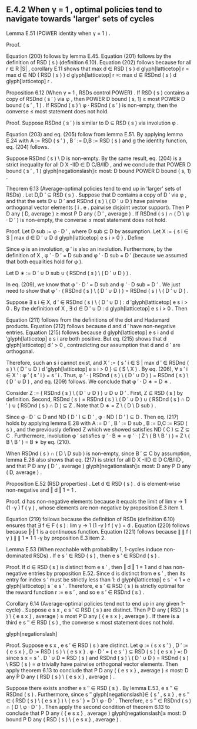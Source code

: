 ## E.4.2 When γ = 1 , optimal policies tend to navigate towards 'larger' sets of cycles

Lemma E.51 (POWER identity when γ = 1 ) .

<!-- formula-not-decoded -->

Proof.

<!-- formula-not-decoded -->

<!-- formula-not-decoded -->

<!-- formula-not-decoded -->

<!-- formula-not-decoded -->

Equation (200) follows by lemma E.45. Equation (201) follows by the definition of RSD ( s ) (definition 6.10). Equation (202) follows because for all r ∈ R |S| , corollary E.11 shows that max d ∈ RSD ( s ) d glyph[latticetop] r = max d ∈ ND ( RSD ( s ) ) d glyph[latticetop] r =: max d ∈ RSDnd ( s ) d glyph[latticetop] r .

Proposition 6.12 (When γ = 1 , RSDs control POWER) . If RSD ( s ) contains a copy of RSDnd ( s ′ ) via φ , then POWER D bound ( s, 1) ≥ most POWER D bound ( s ′ , 1 ) . If RSDnd ( s ) \ φ · RSDnd ( s ′ ) is non-empty, then the converse ≤ most statement does not hold.

Proof. Suppose RSDnd ( s ′ ) is similar to D ⊆ RSD ( s ) via involution φ .

<!-- formula-not-decoded -->

<!-- formula-not-decoded -->

<!-- formula-not-decoded -->

Equation (203) and eq. (205) follow from lemma E.51. By applying lemma E.24 with A := RSD ( s ′ ) , B ′ := D,B := RSD ( s ) and g the identity function, eq. (204) follows.

Suppose RSDnd ( s ) \ D is non-empty. By the same result, eq. (204) is a strict inequality for all D X -IID ∈ D C/B/IID , and we conclude that POWER D bound ( s ′ , 1 ) glyph[negationslash]≥ most: D bound POWER D bound ( s, 1) .

Theorem 6.13 (Average-optimal policies tend to end up in 'larger' sets of RSDs) . Let D,D ′ ⊆ RSD ( s ) . Suppose that D contains a copy of D ′ via φ , and that the sets D ∪ D ′ and RSDnd ( s ) \ ( D ′ ∪ D ) have pairwise orthogonal vector elements ( i . e . pairwise disjoint vector support). Then P D any ( D, average ) ≥ most P D any ( D ′ , average ) . If RSDnd ( s ) ∩ ( D \ φ · D ′ ) is non-empty, the converse ≤ most statement does not hold.

Proof. Let D sub := φ · D ′ , where D sub ⊆ D by assumption. Let X := { s i ∈ S | max d ∈ D ′ ∪ D d glyph[latticetop] e s i &gt; 0 } . Define

<!-- formula-not-decoded -->

Since φ is an involution, φ ′ is also an involution. Furthermore, by the definition of X , φ ′ · D ′ = D sub and φ ′ · D sub = D ′ (because we assumed that both equalities hold for φ ).

Let D ∗ := D ′ ∪ D sub ∪ ( RSDnd ( s ) \ ( D ′ ∪ D ) ) .

<!-- formula-not-decoded -->

<!-- formula-not-decoded -->

In eq. (209), we know that φ ′ · D ′ = D sub and φ ′ · D sub = D ′ . We just need to show that φ ′ · ( RSDnd ( s ) \ ( D ′ ∪ D ) ) = RSDnd ( s ) \ ( D ′ ∪ D ) .

Suppose ∃ s i ∈ X, d ′ ∈ RSDnd ( s ) \ ( D ′ ∪ D ) : d ′glyph[latticetop] e s i &gt; 0 . By the definition of X , ∃ d ∈ D ′ ∪ D : d glyph[latticetop] e s i &gt; 0 . Then

<!-- formula-not-decoded -->

<!-- formula-not-decoded -->

Equation (211) follows from the definitions of the dot and Hadamard products. Equation (212) follows because d and d ′ have non-negative entries. Equation (215) follows because d glyph[latticetop] e s i and d ′glyph[latticetop] e s i are both positive. But eq. (215) shows that d glyph[latticetop] d ′ &gt; 0 , contradicting our assumption that d and d ′ are orthogonal.

Therefore, such an s i cannot exist, and X ′ := { s ′ i ∈ S | max d ′ ∈ RSDnd ( s ) \ ( D ′ ∪ D ) d ′glyph[latticetop] e s i &gt; 0 } ⊆ ( S \ X ) . By eq. (206), ∀ s ′ i ∈ X ′ : φ ′ ( s ′ i ) = s ′ i . Thus, φ ′ · ( RSDnd ( s ) \ ( D ′ ∪ D ) ) = RSDnd ( s ) \ ( D ′ ∪ D ) , and eq. (209) follows. We conclude that φ ′ · D ∗ = D ∗ .

Consider Z := ( RSDnd ( s ) \ ( D ′ ∪ D ) ) ∪ D ∪ D ′ . First, Z ⊆ RSD ( s ) by definition. Second, RSDnd ( s ) = RSDnd ( s ) \ ( D ′ ∪ D ) ∪ ( RSDnd ( s ) ∩ D ′ ) ∪ ( RSDnd ( s ) ∩ D ) ⊆ Z . Note that D ∗ = Z \ ( D \ D sub ) .

<!-- formula-not-decoded -->

<!-- formula-not-decoded -->

<!-- formula-not-decoded -->

Since φ · D ′ ⊆ D and ND ( D ′ ) ⊆ D ′ , φ · ND ( D ′ ) ⊆ D . Then eq. (217) holds by applying lemma E.28 with A := D ′ , B ′ := D sub , B := D,C := RSD ( s ) , and the previously defined Z which we showed satisfies ND ( C ) ⊆ Z ⊆ C . Furthermore, involution φ ′ satisfies φ ′ · B ∗ = φ ′ · ( Z \ ( B \ B ′ ) ) = Z \ ( B \ B ′ ) = B ∗ by eq. (210).

When RSDnd ( s ) ∩ ( D \ D sub ) is non-empty, since B ′ ⊆ C by assumption, lemma E.28 also shows that eq. (217) is strict for all D X -IID ∈ D C/B/IID , and that P D any ( D ′ , average ) glyph[negationslash]≥ most: D any P D any ( D, average ) .

Proposition E.52 (RSD properties) . Let d ∈ RSD ( s ) . d is element-wise non-negative and ‖ d ‖ 1 = 1 .

Proof. d has non-negative elements because it equals the limit of lim γ → 1 (1 -γ ) f ( γ ) , whose elements are non-negative by proposition E.3 item 1.

<!-- formula-not-decoded -->

<!-- formula-not-decoded -->

<!-- formula-not-decoded -->

Equation (219) follows because the definition of RSDs (definition 6.10) ensures that ∃ f ∈ F ( s ) : lim γ → 1 (1 -γ ) f ( γ ) = d . Equation (220) follows because ‖·‖ 1 is a continuous function. Equation (221) follows because ∥ ∥ f ( γ ) ∥ ∥ 1 = 1 1 -γ by proposition E.3 item 2.

Lemma E.53 (When reachable with probability 1, 1-cycles induce non-dominated RSDs) . If e s ′ ∈ RSD ( s ) , then e s ′ ∈ RSDnd ( s ) .

Proof. If d ∈ RSD ( s ) is distinct from e s ′ , then ‖ d ‖ 1 = 1 and d has non-negative entries by proposition E.52. Since d is distinct from e s ′ , then its entry for index s ′ must be strictly less than 1: d glyph[latticetop] e s ′ &lt; 1 = e glyph[latticetop] s ′ e s ′ . Therefore, e s ′ ∈ RSD ( s ) is strictly optimal for the reward function r := e s ′ , and so e s ′ ∈ RSDnd ( s ) .

Corollary 6.14 (Average-optimal policies tend not to end up in any given 1-cycle) . Suppose e s x , e s ′ ∈ RSD ( s ) are distinct. Then P D any ( RSD ( s ) \ { e s x } , average ) ≥ most P D any ( { e s x } , average ) . If there is a third e s ′′ ∈ RSD ( s ) , the converse ≤ most statement does not hold.

glyph[negationslash]

Proof. Suppose e s x , e s ′ ∈ RSD ( s ) are distinct. Let φ := ( s x s ′ ) , D ′ := { e s x } , D := RSD ( s ) \ { e s x } . φ · D ′ = { e s ′ } ⊆ RSD ( s ) \{ e s x } =: D since s x = s ′ . D ′ ∪ D = RSD ( s ) and RSDnd ( s ) \ ( D ′ ∪ D ) = RSDnd ( s ) \ RSD ( s ) = ∅ trivially have pairwise orthogonal vector elements. Then apply theorem 6.13 to conclude that P D any ( { e s x } , average ) ≤ most: D any P D any ( RSD ( s ) \ { e s x } , average ) .

Suppose there exists another e s ′′ ∈ RSD ( s ) . By lemma E.53, e s ′′ ∈ RSDnd ( s ) . Furthermore, since s ′′ glyph[negationslash]∈ { s ′ , s x } , e s ′′ ∈ ( RSD ( s ) \ { e s x } ) \ { e s ′ } = D \ φ · D ′ . Therefore, e s ′′ ∈ RSDnd ( s ) ∩ ( D \ φ · D ′ ) . Then apply the second condition of theorem 6.13 to conclude that P D any ( { e s x } , average ) glyph[negationslash]≥ most: D bound P D any ( RSD ( s ) \ { e s x } , average ) .